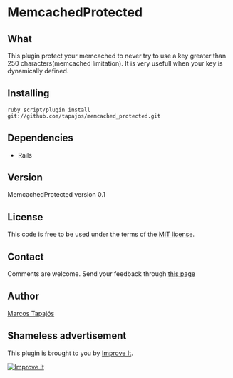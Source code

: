# MemcachedProtected

## What

This plugin protect your memcached to never try to use a key greater than 250 characters(memcached limitation). It is very usefull when your key is dynamically defined.

## Installing

    ruby script/plugin install git://github.com/tapajos/memcached_protected.git

## Dependencies

* Rails

## Version

MemcachedProtected version 0.1

## License

This code is free to be used under the terms of the [MIT license][mit].

## Contact

Comments are welcome. Send your feedback through [this page][co]

## Author

[Marcos Tapajós][mt]  

## Shameless advertisement

This plugin is brought to you by [Improve It][ii].

[![Improve It][logo]][ii]

[logo]: http://www.improveit.com.br/images/logo/logo_improve_it_screen.gif "Improve It"

[mt]: http://www.improveit.com.br/en/company/tapajos
[ii]: http://www.improveit.com.br/en
[co]: http://www.improveit.com.br/en/contact
[mit]: http://www.opensource.org/licenses/mit-license.php